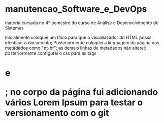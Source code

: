 # manutencao_Software_e_DevOps
materia cursada no 4º semestre do curso de Análise e Desenvolvimento de Sistemas

Inicialmente coloquei um título para que o visualiazador do HTML possa identicar o documento;
Posteriormente coloquei a linguagem da página nos metadados como "pt-br";
as demais linhas de metadados não alterei;
posteriormente configurei o css para as tags <code><h1></code> e <code><p></code>;
no corpo da página fui adicionando vários Lorem Ipsum para testar o versionamento com o git